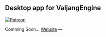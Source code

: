 ## Desktop app for ValjangEngine


[![Patreon](https://img.shields.io/badge/patreon-support%20us-brightgreen.svg)](https://www.patreon.com/valjang)

Comming Soon...
[Website](http://Valjang.fr/) —




